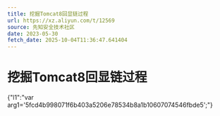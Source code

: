 ```yaml
---
title: 挖掘Tomcat8回显链过程
url: https://xz.aliyun.com/t/12569
source: 先知安全技术社区
date: 2023-05-30
fetch_date: 2025-10-04T11:36:47.641404
---
```


# 挖掘Tomcat8回显链过程

{"l1":"var arg1='5fcd4b998071f6b403a5206e78534b8a1b10607074546fbde5';"}